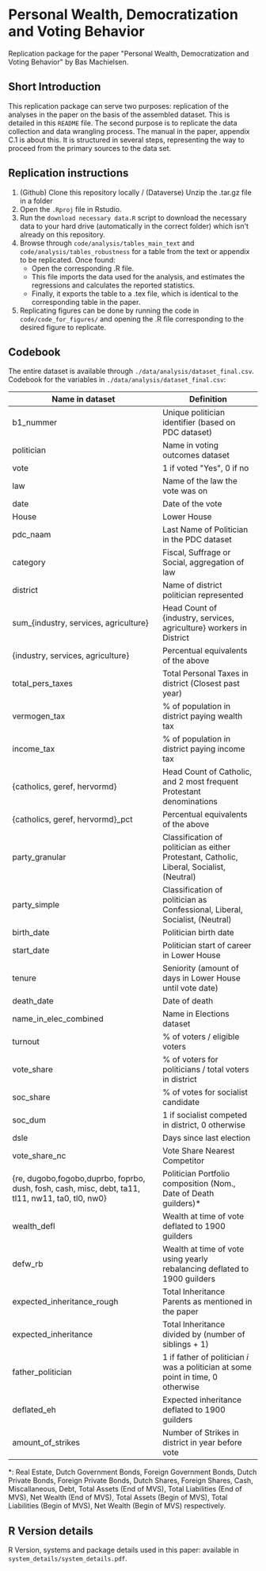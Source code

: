 # Personal Wealth, Democratization and Voting Behavior

Replication package for the paper "Personal Wealth, Democratization and Voting Behavior" by Bas Machielsen.

## Short Introduction

This replication package can serve two purposes: replication of the analyses in the paper on the basis of the assembled dataset. This is detailed in this `README` file. The second purpose is to replicate the data collection and data wrangling process. The manual in the paper, appendix C.1 is about this. It is structured in several steps, representing the way to proceed from the primary sources to the data set.

## Replication instructions

1. (Github) Clone this repository locally / (Dataverse) Unzip the .tar.gz file in a folder
1. Open the `.Rproj` file in Rstudio.
2. Run the `download necessary data.R` script to download the necessary data to your hard drive (automatically in the correct folder) which isn't already on this repository.
3. Browse through `code/analysis/tables_main_text` and `code/analysis/tables_robustness` for a table from the text or appendix to be replicated. Once found:
   - Open the corresponding .R file.
   - This file imports the data used for the analysis, and estimates the regressions and calculates the reported statistics.
   - Finally, it exports the table to a .tex file, which is identical to the corresponding table in the paper.
4. Replicating figures can be done by running the code in `code/code_for_figures/` and opening the .R file corresponding to the desired figure to replicate.

## Codebook
The entire dataset is available through `./data/analysis/dataset_final.csv`. Codebook for the variables in `./data/analysis/dataset_final.csv`:

Name in dataset  | Definition 
------------- | -------------
b1_nummer  | Unique politician identifier (based on PDC dataset)
politician  | Name in voting outcomes dataset
vote | 1 if voted "Yes", 0 if no
law | Name of the law the vote was on
date | Date of the vote
House | Lower House 
pdc_naam | Last Name of Politician in the PDC dataset
category | Fiscal, Suffrage or Social, aggregation of law
district | Name of district politician represented
sum_{industry, services, agriculture} | Head Count of {industry, services, agriculture} workers in District
{industry, services, agriculture} | Percentual equivalents of the above
total_pers_taxes | Total Personal Taxes in district (Closest past year)
vermogen_tax | % of population in district paying wealth tax
income_tax | % of population in district paying income tax
{catholics, geref, hervormd} | Head Count of Catholic, and 2 most frequent Protestant denominations
{catholics, geref, hervormd}_pct | Percentual equivalents of the above
party_granular | Classification of politician as either Protestant, Catholic, Liberal, Socialist,  (Neutral)
party_simple | Classification of politician as Confessional, Liberal, Socialist, (Neutral)
birth_date | Politician birth date
start_date | Politician start of career in Lower House
tenure | Seniority (amount of days in Lower House until vote date)
death_date | Date of death
name_in_elec_combined | Name in Elections dataset
turnout | % of voters / eligible voters
vote_share | % of voters for politicians / total voters in district
soc_share | % of votes for socialist candidate
soc_dum | 1 if socialist competed in district, 0 otherwise
dsle | Days since last election
vote_share_nc | Vote Share Nearest Competitor
{re, dugobo,fogobo,duprbo, foprbo, dush, fosh, cash, misc, debt, ta11, tl11, nw11, ta0, tl0, nw0} | Politician Portfolio composition (Nom., Date of Death guilders)*
wealth_defl | Wealth at time of vote deflated to 1900 guilders
defw_rb | Wealth at time of vote using yearly rebalancing deflated to 1900 guilders
expected_inheritance_rough | Total Inheritance Parents as mentioned in the paper
expected_inheritance | Total Inheritance divided by (number of siblings + 1)
father_politician | 1 if father of politician $i$ was a politician at some point in time, 0 otherwise
deflated_eh | Expected inheritance deflated to 1900 guilders
amount_of_strikes | Number of Strikes in district in year before vote


*: Real Estate, Dutch Government Bonds, Foreign Government Bonds, Dutch Private Bonds, Foreign Private Bonds, Dutch Shares, Foreign Shares, Cash, Miscallaneous, Debt, Total Assets (End of MVS), Total Liabilities (End of MVS), Net Wealth (End of MVS), Total Assets (Begin of MVS), Total Liabilities (Begin of MVS), Net Wealth (Begin of MVS) respectively. 

## R Version details

R Version, systems and package details used in this paper: available in `system_details/system_details.pdf`. 
